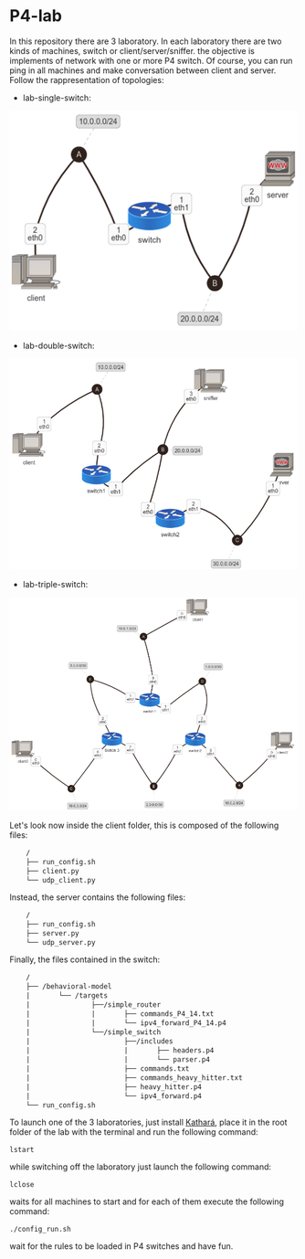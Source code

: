 # P4-lab
In this repository there are 3 laboratory. In each laboratory there are two kinds of machines, switch or client/server/sniffer. the objective is implements of network with one or more P4 switch. Of course, you can run ping in all machines and make conversation between client and server. Follow the rappresentation of topologies:
* lab-single-switch:

![lab-single-switch](https://github.com/giuseppevalentinobaldi/P4-lab/blob/master/res/lab-single-switch.png)

* lab-double-switch:

![lab-double-switch](https://github.com/giuseppevalentinobaldi/P4-lab/blob/master/res/lab-double-switch.png)

* lab-triple-switch:

![lab-triple-switch](https://github.com/giuseppevalentinobaldi/P4-lab/blob/master/res/lab-triple-switch.png)

Let's look now inside the client folder, this is composed of the following files:
```
    /
    ├── run_config.sh
    ├── client.py
    └── udp_client.py
``` 
Instead, the server contains the following files:
```
    /
    ├── run_config.sh
    ├── server.py
    └── udp_server.py
```    
Finally, the files contained in the switch:
```
    /
    ├── /behavioral-model
    |       └── /targets
    |               ├──/simple_router
    |               |       ├── commands_P4_14.txt
    |               |       └── ipv4_forward_P4_14.p4 
    |               └──/simple_switch
    |                       ├──/includes
    |                       |       ├── headers.p4
    |                       |       └── parser.p4
    |                       ├── commands.txt
    |                       ├── commands_heavy_hitter.txt
    |                       ├── heavy_hitter.p4
    |                       └── ipv4_forward.p4
    └── run_config.sh
```
To launch one of the 3 laboratories, just install [Kathará](https://github.com/Kidel/Kathara), place it in the root folder of the lab with the terminal and run the following command:
```
lstart
```
while switching off the laboratory just launch the following command:
```
lclose
```
waits for all machines to start and for each of them execute the following command:
```
./config_run.sh
```
wait for the rules to be loaded in P4 switches and have fun.

